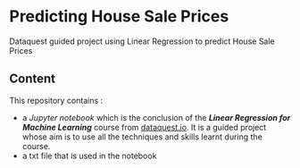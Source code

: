 # Predicting House Sale Prices
Dataquest guided project using Linear Regression to predict House Sale Prices

## Content

This repository contains :

- a *Jupyter notebook* which is the conclusion of the ***Linear Regression for Machine Learning*** course from [dataquest.io](dataquest.io). It is a guided project whose aim is to use all the techniques and skills learnt during the course.
- a txt file that is used in the notebook


